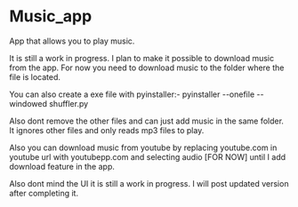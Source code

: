 # Music_app
App that allows you to play music.


It is still a work in progress.
I plan to make it possible to download music from the app.
For now you need to download music to the folder where the file is located. 

You can also create a exe file with pyinstaller:- pyinstaller --onefile --windowed shuffler.py

Also dont remove the other files and can just add music in the same folder. It ignores other files and only reads mp3 files to play.

Also you can download music from youtube by replacing youtube.com in youtube url with youtubepp.com and selecting audio [FOR NOW] until I add download feature in the app.

Also dont mind the UI it is still a work in progress.
I will post updated version after completing it.
